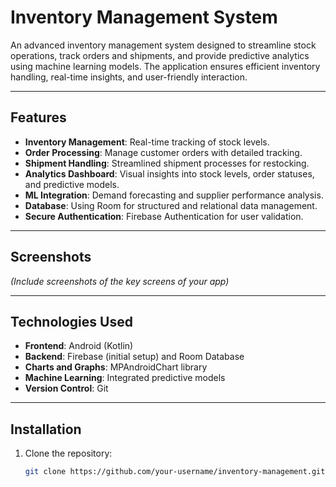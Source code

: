 # **Inventory Management System**

An advanced inventory management system designed to streamline stock operations, track orders and shipments, and provide predictive analytics using machine learning models. The application ensures efficient inventory handling, real-time insights, and user-friendly interaction.

---

## **Features**

- **Inventory Management**: Real-time tracking of stock levels.
- **Order Processing**: Manage customer orders with detailed tracking.
- **Shipment Handling**: Streamlined shipment processes for restocking.
- **Analytics Dashboard**: Visual insights into stock levels, order statuses, and predictive models.
- **ML Integration**: Demand forecasting and supplier performance analysis.
- **Database**: Using Room for structured and relational data management.
- **Secure Authentication**: Firebase Authentication for user validation.

---

## **Screenshots**

*(Include screenshots of the key screens of your app)*

---

## **Technologies Used**

- **Frontend**: Android (Kotlin)
- **Backend**: Firebase (initial setup) and Room Database
- **Charts and Graphs**: MPAndroidChart library
- **Machine Learning**: Integrated predictive models
- **Version Control**: Git

---

## **Installation**

1. Clone the repository:
   ```bash
   git clone https://github.com/your-username/inventory-management.git

